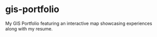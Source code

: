 # gis-portfolio
My GIS Portfolio featuring an interactive map showcasing experiences along with my resume.
